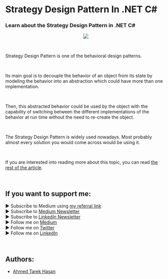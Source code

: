 <link rel="canonical" href="https://levelup.gitconnected.com/strategy-design-pattern-in-net-c-b9dbd863c31e?sk=e96fabc74efc59f6ba55784788b3b69f" />

# Strategy Design Pattern In .NET C#
### Learn about the Strategy Design Pattern in .NET C#

<p align="center">
  <img src="https://miro.medium.com/max/1400/1*eDBTPGt3Ms0imzA9QwPA-w.jpeg">
</p>

<br/>

<p>
Strategy Design Pattern is one of the behavioral design patterns.
</p>

<br/>

<p>
Its main goal is to decouple the behavior of an object from its state by modeling the behavior into an abstraction which could have more than one implementation.
</p>

<br/>

<p>
Then, this abstracted behavior could be used by the object with the capability of switching between the different implementations of the behavior at run time without the need to re-create the object.
</p>

<br/>

<p>
The Strategy Design Pattern is widely used nowadays. Most probably almost every solution you would come across would be using it.
</p>

<br/>

If you are interested into reading more about this topic, you can read [the rest of the article][Article]. 

<br/>

## If you want to support me:
▶ Subscribe to Medium using [my referral link][Membership]<br/>
▶ Subscribe to [Medium Newsletter][Subscribe]<br/>
▶ Subscribe to [LinkedIn Newsletter][Newsletter]<br/>
▶ Follow me on [Medium][Blog]<br/>
▶ Follow me on [Twitter][Twitter]<br/>
▶ Follow me on [LinkedIn][LinkedIn]

<br/>

## Authors:
* [Ahmed Tarek Hasan]


[Ahmed Tarek Hasan]: https://medium.com/@eng_ahmed.tarek
[Blog]: https://medium.com/@eng_ahmed.tarek
[Membership]: https://medium.com/@eng_ahmed.tarek/membership
[Subscribe]: https://medium.com/subscribe/@eng_ahmed.tarek
[Twitter]: https://twitter.com/AhmedTarekHasa1
[LinkedIn]: https://www.linkedin.com/in/atarekhasan/
[Friend Links]: https://www.linkedin.com/feed/update/urn:li:activity:6866082670108143616/
[Newsletter]: https://www.linkedin.com/newsletters/development-simply-put-6866647119655247872/
[Article]: https://levelup.gitconnected.com/strategy-design-pattern-in-net-c-b9dbd863c31e?sk=e96fabc74efc59f6ba55784788b3b69f
